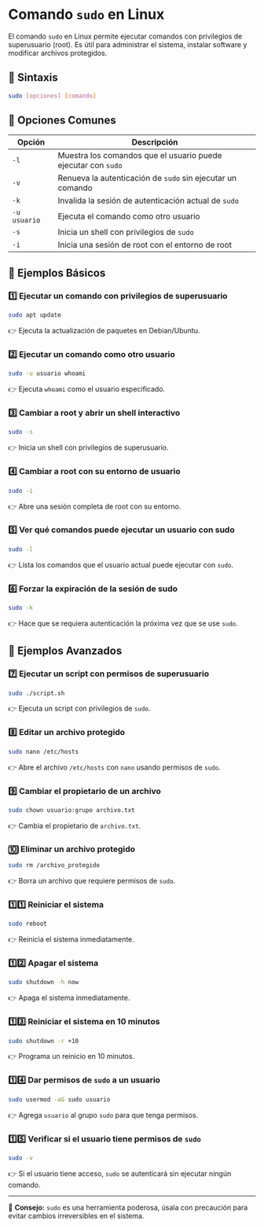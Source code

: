 # Comando `sudo` en Linux

El comando `sudo` en Linux permite ejecutar comandos con privilegios de superusuario (root). Es útil para administrar el sistema, instalar software y modificar archivos protegidos.

## 📌 **Sintaxis**
```bash
sudo [opciones] [comando]
```

## 📌 **Opciones Comunes**

| Opción | Descripción |
|--------|------------|
| `-l`   | Muestra los comandos que el usuario puede ejecutar con `sudo` |
| `-v`   | Renueva la autenticación de `sudo` sin ejecutar un comando |
| `-k`   | Invalida la sesión de autenticación actual de `sudo` |
| `-u usuario` | Ejecuta el comando como otro usuario |
| `-s`   | Inicia un shell con privilegios de `sudo` |
| `-i`   | Inicia una sesión de root con el entorno de root |

## 📌 **Ejemplos Básicos**

### 1️⃣ Ejecutar un comando con privilegios de superusuario
```bash
sudo apt update
```
👉 Ejecuta la actualización de paquetes en Debian/Ubuntu.

### 2️⃣ Ejecutar un comando como otro usuario
```bash
sudo -u usuario whoami
```
👉 Ejecuta `whoami` como el usuario especificado.

### 3️⃣ Cambiar a root y abrir un shell interactivo
```bash
sudo -s
```
👉 Inicia un shell con privilegios de superusuario.

### 4️⃣ Cambiar a root con su entorno de usuario
```bash
sudo -i
```
👉 Abre una sesión completa de root con su entorno.

### 5️⃣ Ver qué comandos puede ejecutar un usuario con sudo
```bash
sudo -l
```
👉 Lista los comandos que el usuario actual puede ejecutar con `sudo`.

### 6️⃣ Forzar la expiración de la sesión de sudo
```bash
sudo -k
```
👉 Hace que se requiera autenticación la próxima vez que se use `sudo`.

## 📌 **Ejemplos Avanzados**

### 7️⃣ Ejecutar un script con permisos de superusuario
```bash
sudo ./script.sh
```
👉 Ejecuta un script con privilegios de `sudo`.

### 8️⃣ Editar un archivo protegido
```bash
sudo nano /etc/hosts
```
👉 Abre el archivo `/etc/hosts` con `nano` usando permisos de `sudo`.

### 9️⃣ Cambiar el propietario de un archivo
```bash
sudo chown usuario:grupo archivo.txt
```
👉 Cambia el propietario de `archivo.txt`.

### 🔟 Eliminar un archivo protegido
```bash
sudo rm /archivo_protegido
```
👉 Borra un archivo que requiere permisos de `sudo`.

### 1️⃣1️⃣ Reiniciar el sistema
```bash
sudo reboot
```
👉 Reinicia el sistema inmediatamente.

### 1️⃣2️⃣ Apagar el sistema
```bash
sudo shutdown -h now
```
👉 Apaga el sistema inmediatamente.

### 1️⃣3️⃣ Reiniciar el sistema en 10 minutos
```bash
sudo shutdown -r +10
```
👉 Programa un reinicio en 10 minutos.

### 1️⃣4️⃣ Dar permisos de `sudo` a un usuario
```bash
sudo usermod -aG sudo usuario
```
👉 Agrega `usuario` al grupo `sudo` para que tenga permisos.

### 1️⃣5️⃣ Verificar si el usuario tiene permisos de `sudo`
```bash
sudo -v
```
👉 Si el usuario tiene acceso, `sudo` se autenticará sin ejecutar ningún comando.

---

🔹 **Consejo:** `sudo` es una herramienta poderosa, úsala con precaución para evitar cambios irreversibles en el sistema.
